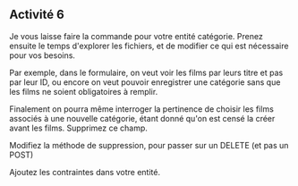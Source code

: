 ## Activité 6 
Je vous laisse faire la commande pour votre entité catégorie.
Prenez ensuite le temps d'explorer les fichiers, et de modifier ce qui est nécessaire pour vos besoins.

Par exemple, dans le formulaire, on veut voir les films par leurs titre et pas par leur ID, ou encore on veut pouvoir enregistrer une catégorie sans que les films ne soient obligatoires à remplir.

Finalement on pourra même interroger la pertinence de choisir les films associés à une nouvelle catégorie, étant donné qu'on est censé la créer avant les films. Supprimez ce champ.

Modifiez la méthode de suppression, pour passer sur un DELETE (et pas un POST)

Ajoutez les contraintes dans votre entité.